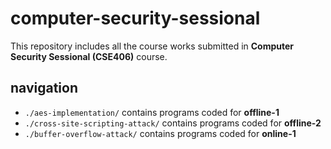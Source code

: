 # computer-security-sessional  
This repository includes all the course works submitted in **Computer Security Sessional (CSE406)** course.  

## navigation  
- `./aes-implementation/` contains programs coded for **offline-1**  
- `./cross-site-scripting-attack/` contains programs coded for **offline-2**  
- `./buffer-overflow-attack/` contains programs coded for **online-1**  
